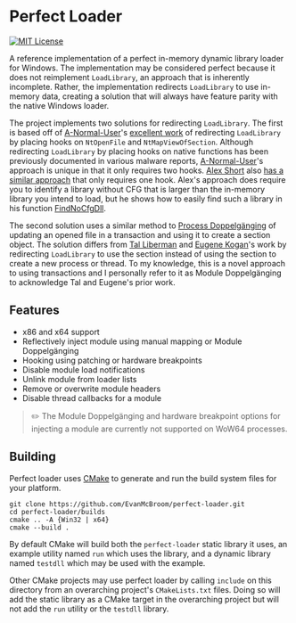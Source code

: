# Perfect Loader

[![MIT License](https://img.shields.io/badge/license-MIT-blue.svg?style=flat)](LICENSE.txt)

A reference implementation of a perfect in-memory dynamic library loader for Windows.
The implementation may be considered perfect because it does not reimplement `LoadLibrary`, an approach that is inherently incomplete.
Rather, the implementation redirects `LoadLibrary` to use in-memory data, creating a solution that will always have feature parity with the native Windows loader.

The project implements two solutions for redirecting `LoadLibrary`.
The first is based off of [A-Normal-User](https://github.com/A-Normal-User)'s [excellent work](https://github.com/A-Normal-User/MemoryDll-DllRedirect) of redirecting `LoadLibrary` by placing hooks on `NtOpenFile` and `NtMapViewOfSection`.
Although redirecting `LoadLibrary` by placing hooks on native functions has been previously documented in various malware reports, [A-Normal-User](https://github.com/A-Normal-User)'s approach is unique in that it only requires two hooks.
[Alex Short](https://twitter.com/alexsho71327477) also 
[has a similar approach](https://github.com/rbmm/ARL/tree/main/Load) that only requires one hook.
Alex's approach does require you to identify a library without CFG that is larger than the in-memory library you intend to load, but he shows how to easily find such a library in his function [FindNoCfgDll](https://github.com/rbmm/ARL/blob/fab3ee614702f81ce63f97c3f915c7ecf06e3ed8/Load/loadmem.cpp#L99).

The second solution uses a similar method to [Process Doppelgänging](https://www.blackhat.com/docs/eu-17/materials/eu-17-Liberman-Lost-In-Transaction-Process-Doppelganging.pdf) of updating an opened file in a transaction and using it to create a section object.
The solution differs from [Tal Liberman](https://twitter.com/Tal_Liberman) and [Eugene Kogan](https://twitter.com/eukogan)'s work by redirecting `LoadLibrary` to use the section instead of using the section to create a new process or thread.
To my knowledge, this is a novel approach to using transactions and I personally refer to it as Module Doppelgänging to acknowledge Tal and Eugene's prior work.

## Features

- x86 and x64 support
- Reflectively inject module using manual mapping or Module Doppelgänging
- Hooking using patching or hardware breakpoints
- Disable module load notifications
- Unlink module from loader lists
- Remove or overwrite module headers
- Disable thread callbacks for a module

> :pencil2: The Module Doppelgänging and hardware breakpoint options for injecting a module are currently not supported on WoW64 processes.

## Building

Perfect loader uses [CMake](https://cmake.org/) to generate and run the build system files for your platform.

```
git clone https://github.com/EvanMcBroom/perfect-loader.git
cd perfect-loader/builds
cmake .. -A {Win32 | x64}
cmake --build .
```

By default CMake will build both the `perfect-loader` static library it uses, an example utility named `run` which uses the library, and a dynamic library named `testdll` which may be used with the example.

Other CMake projects may use perfect loader by calling `include` on this directory from an overarching project's `CMakeLists.txt` files.
Doing so will add the static library as a CMake target in the overarching project but will not add the `run` utility or the `testdll` library.
